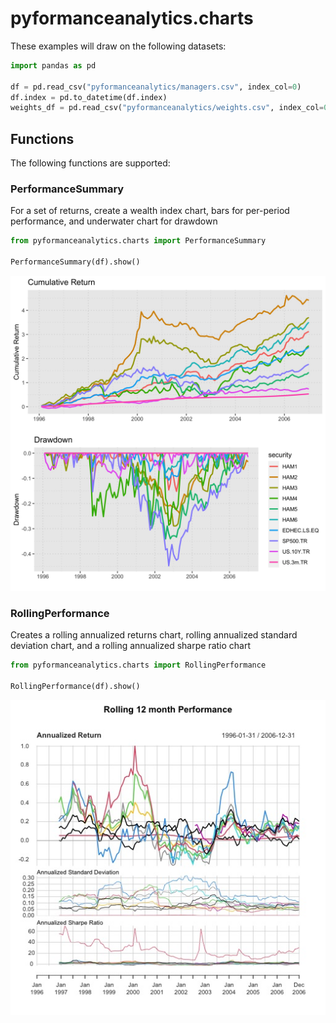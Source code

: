 # pyformanceanalytics.charts

These examples will draw on the following datasets:

```python
import pandas as pd

df = pd.read_csv("pyformanceanalytics/managers.csv", index_col=0)
df.index = pd.to_datetime(df.index)
weights_df = pd.read_csv("pyformanceanalytics/weights.csv", index_col=0)
```

## Functions

The following functions are supported:

### PerformanceSummary

For a set of returns, create a wealth index chart, bars for per-period performance, and underwater
chart for drawdown

```python
from pyformanceanalytics.charts import PerformanceSummary

PerformanceSummary(df).show()
```

![PerformanceSummary](PerformanceSummary.jpg "PerformanceSummary")

### RollingPerformance

Creates a rolling annualized returns chart, rolling annualized standard deviation chart,
and a rolling annualized sharpe ratio chart

```python
from pyformanceanalytics.charts import RollingPerformance

RollingPerformance(df).show()
```

![RollingPerformance](RollingPerformance.jpg "RollingPerformance")
